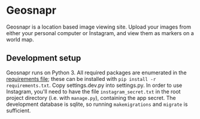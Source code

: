 # Geosnapr
Geosnapr is a location based image viewing site. Upload your images from either your personal computer or Instagram, and view them as markers on a world map.

## Development setup
Geosnapr runs on Python 3. All required packages are enumerated in the [requirements file](https://github.com/jlbrooks/Geosnapr/blob/master/frebapps/requirements.txt); these can be installed with `pip install -r requirements.txt`. Copy settings.dev.py into settings.py. In order to use Instagram, you'll need to have the file `instagram_secret.txt` in the root project directory (i.e. with `manage.py`), containing the app secret. The development database is sqlite, so running `makemigrations` and `migrate` is sufficient.
